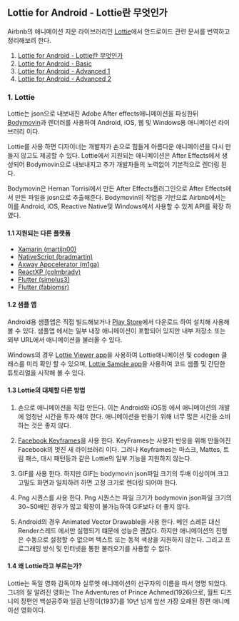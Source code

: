 ## Lottie for Android - Lottie란 무엇인가

Airbnb의 애니메이션 지운 라이브러리인 [Lottie](http://airbnb.io/lottie/#/README)에서 안드로이드 관련 문서를 번역하고 정리해보려 한다. 

1. [Lottie for Android - Lottie란 무엇인가](https://github.com/ksu3101/TIL/blob/master/Android/200904_android.md)
2. [Lottie for Android - Basic](https://github.com/ksu3101/TIL/blob/master/Android/200905_android.md)
3. [Lottie for Android - Advanced 1](https://github.com/ksu3101/TIL/blob/master/Android/200906_android.md)
4. [Lottie for Android - Advanced 2](https://github.com/ksu3101/TIL/blob/master/Android/200907_android.md)

### 1. Lottie 

Lottie는 json으로 내보내진 Adobe After effects애니메이션을 파싱한뒤 [Bodymovin](https://github.com/airbnb/lottie-web)과 렌더러를 사용하여 Android, iOS, 웹 및 Windows용 애니메이션 라이브러리 이다. 

Lottie를 사용 하면 디자이너는 개발자가 손으로 힘들게 아름다운 애니메이션을 다시 만들지 않고도 제공할 수 있다. Lottie에서 지원되는 애니메이션은 After Effects에서 생성되어 Bodymovin으로 내보내지고 추가 개발자들의 노력없이 기본적으로 렌더링 된다. 

Bodymovin은 Hernan Torrisi에서 만든 After Effects플러그인으로 After Effects에서 만든 파일을 josn으로 추출해준다. Bodymovin의 작업을 기반으로 Airbnb에서는 이를 Android, iOS, Reactive Native및 Windows에서 사용할 수 있게 API를 확장 하였다. 

#### 1.1 지원되는 다른 플랫폼 

- [Xamarin (martijn00)](https://github.com/martijn00/LottieXamarin)
- [NativeScript (bradmartin)](https://github.com/bradmartin/nativescript-lottie)
- [Axway Appcelerator (m1ga)](https://github.com/m1ga/ti.animation)
- [ReactXP (colmbrady)](https://github.com/colmbrady/lottie-reactxp)
- [Flutter (simolus3)](https://github.com/simolus3/fluttie)
- [Flutter (fabiomsr)](https://github.com/fabiomsr/lottie-flutter)

#### 1.2 샘플 앱 

Android용 샘플앱은 직접 빌드해보거나 [Play Store](https://play.google.com/store/apps/details?id=com.airbnb.lottie)에서 다운로드 하여 설치해 사용해볼 수 있다. 샘플앱 에서는 일부 내장 애니메이션이 포함되어 있지만 내부 저장소 또는 외부 URL에서 애니메이션을 불러올 수 있다. 

Windows의 경우 [Lottie Viewer app](https://aka.ms/lottieviewer)을 사용하여 Lottie애니메이션 및 codegen 클래스를 미리 확인 할 수 있으며, [Lottie Sample app](https://aka.ms/lottiesamples)을 사용하여 코드 샘플 및 간단한 튜토리얼을 시작해 볼 수 있다. 

#### 1.3 Lottie의 대체할 다른 방법

1. 손으로 애니메이션을 직접 만든다. 이는 Android와 iOS등 에서 애니메이션의 개발에 엄청난 시간을 투자 해야 한다. 애니메이션을 만들기 위해 너무 많은 시간을 소비하는 것은 좋지 않다. 

2. [Facebook Keyframes](https://github.com/facebookincubator/Keyframes)을 사용 한다. KeyFrames는 사용자 반응을 위해 만들어진 Facebook의 멋진 새 라이브러리 이다. 그러나 Keyframes는 마스크, Mattes, 트림 패스, 대시 패턴등과 같은 Lottie의 일부 기능을 지원하지 않는다. 

3. GIF를 사용 한다. 하지만 GIF는 bodymovin json파일 크기의 두배 이상이며 크고 고밀도 화면과 일치하려 하면 고정 크기로 렌더링 되어야 한다. 

4. Png 시퀀스를 사용 한다. Png 시퀀스는 파일 크기가 bodymovin json파일 크기의 30~50배인 경우가 많고 확장이 불가능하여 GIF보다 더 좋지 않다. 

5. Android의 경우 Animated Vector Drawable을 사용 한다. 메인 스레듣 대신 Render스레드 에서만 실행되기 떄문에 성능은 괜찮다. 하지만 애니메이션의 진행은 수동으로 설정할 수 없으며 텍스트 또는 동적 색상을 지원하지 않는다. 그리고 프로그래밍 방식 및 인터넷을 통한 불러오기를 사용할 수 없다. 

#### 1.4 왜 Lottie라고 부르는가? 

Lottie는 독일 영화 감독이자 실루엣 애니메이션의 선구자의 이름을 따서 명명 되었다. 그녀의 잘 알려진 영화는 The Adventures of Prince Achmed(1926)으로, 월트 디즈니의 장편인 백설공주와 일곱 난장이(1937)를 10년 넘게 앞선 가장 오래된 장편 애니메이션 영화이다. 

